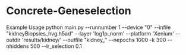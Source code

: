 # Concrete-Geneselection

Example Usage 
python main.py  --runnumber 1 --device "0" --infile "kidneyBiopsies_hvg.h5ad" --layer 'log1p_norm' --platform 'Xenium'  --outdir 'results/kidney/' --outfile "kidney_" --nepochs 1000 -k 300 --nhiddens 500 --lr_selection 0.1

